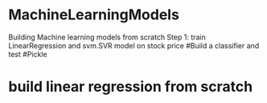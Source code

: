 # MachineLearningModels
Building Machine learning models from scratch
Step 1:
train LinearRegression and svm.SVR model on stock price
#Build a classifier and test
#Pickle
# build linear regression from scratch
